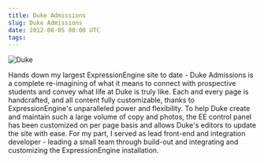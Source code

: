 ```yaml
---
title: Duke Admissions
slug: Duke Admissions
date: 2012-08-05 00:00 UTC
tags:
---
```


![Duke](/images/portfolio/dadm.png)

Hands down my largest ExpressionEngine site to date - Duke Admissions is a complete re-imagining of what it means to connect with prospective students and convey what life at Duke is truly like. Each and every page is handcrafted, and all content fully customizable, thanks to ExpressionEngine's unparalleled power and flexibility. To help Duke create and maintain such a large volume of copy and photos, the EE control panel has been customized on per page basis and allows Duke's editors to update the site with ease. For my part, I served as lead front-end and integration developer - leading a small team through build-out and integrating and customizing the ExpressionEngine installation.
